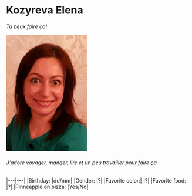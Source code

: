 # Kozyreva Elena
*Tu peux faire ça!*

![photo](https://github.com/TozurElena/Challenge-markdown/blob/main/ElenaK.jpg)

###### J'adore voyager, manger, lire et un peu travailler pour faire ça

|---|---|
|Birthday: |dd/mm|
|Gender: |?|
|Favorite color:| |?|
|Favorite food: |?|
|Pinneapple on pizza: |Yes/No|

